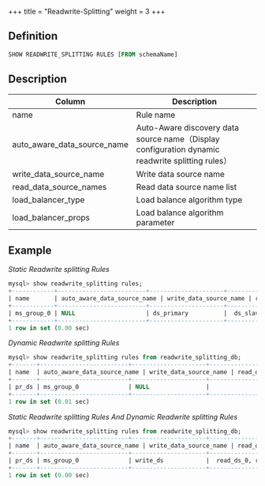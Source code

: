 +++
title = "Readwrite-Splitting"
weight = 3
+++

## Definition

```sql
SHOW READWRITE_SPLITTING RULES [FROM schemaName]               
```

## Description

| Column                      | Description                          |
| --------------------------- | ------------------------------------ |
| name                        | Rule name                            |
| auto_aware_data_source_name | Auto-Aware discovery data source name（Display configuration dynamic readwrite splitting rules）|
| write_data_source_name      | Write data source name                |
| read_data_source_names      | Read data source name list            |
| load_balancer_type          | Load balance algorithm type           |
| load_balancer_props         | Load balance algorithm parameter      |

## Example

*Static Readwrite splitting Rules*
```sql
mysql> show readwrite_splitting rules;
+------------+-------------------------+---------------------+--------------------------+------------------+------------------------+
| name       | auto_aware_data_source_name | write_data_source_name | read_data_source_names      | load_balancer_type | load_balancer_props      |
+------------+-------------------------+---------------------+--------------------------+------------------+------------------------+
| ms_group_0 | NULL                    | ds_primary          |  ds_slave_0, ds_slave_1  | random           |                        |
+------------+-------------------------+---------------------+--------------------------+------------------+------------------------+
1 row in set (0.00 sec)
```

*Dynamic Readwrite splitting Rules*
```sql
mysql> show readwrite_splitting rules from readwrite_splitting_db;
+-------+-------------------------+---------------------+---------------------+------------------+------------------------+
| name  | auto_aware_data_source_name | write_data_source_name | read_data_source_names | load_balancer_type | load_balancer_props      |
+-------+-------------------------+---------------------+---------------------+------------------+------------------------+
| pr_ds | ms_group_0              | NULL                |                     | random           |  read_weight=2:1}      |
+-------+-------------------------+---------------------+---------------------+------------------+------------------------+
1 row in set (0.01 sec)
```

*Static Readwrite splitting Rules And Dynamic Readwrite splitting Rules*
```sql
mysql> show readwrite_splitting rules from readwrite_splitting_db;
+-------+-------------------------+---------------------+------------------------+------------------+------------------------+
| name  | auto_aware_data_source_name | write_data_source_name | read_data_source_names    | load_balancer_type | load_balancer_props      |
+-------+-------------------------+---------------------+------------------------+------------------+------------------------+
| pr_ds | ms_group_0              | write_ds            |  read_ds_0, read_ds_1  | random           |  read_weight=2:1       |
+-------+-------------------------+---------------------+------------------------+------------------+------------------------+
1 row in set (0.00 sec)
```
